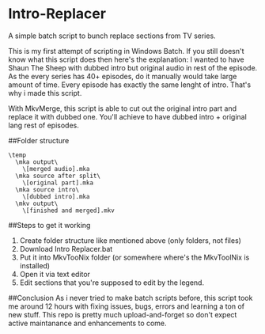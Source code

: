 # Intro-Replacer
A simple batch script to bunch replace sections from TV series.

This is my first attempt of scripting in Windows Batch.
If you still doesn't know what this script does then here's the explanation: I wanted to have Shaun The Sheep with dubbed intro but original audio in rest of the episode. As the every series has 40+ episodes, do it manually would take large amount of time. Every episode has exactly the same lenght of intro. That's why i made this script.

With MkvMerge, this script is able to cut out the original intro part and replace it with dubbed one. You'll achieve to have dubbed intro + original lang rest of episodes.

##Folder structure
```
\temp
  \mka output\
    \[merged audio].mka
  \mka source after split\
    \[original part].mka
  \mka source intro\
    \[dubbed intro].mka
  \mkv output\
    \[finished and merged].mkv
```

##Steps to get it working
1. Create folder structure like mentioned above (only folders, not files) 
2. Download Intro Replacer.bat
3. Put it into MkvTooNix folder (or somewhere where's the MkvToolNix is installed)
4. Open it via text editor
5. Edit sections that you're supposed to edit by the legend.

##Conclusion
As i never tried to make batch scripts before, this script took me around 12 hours with fixing issues, bugs, errors and learning a ton of new stuff.
This repo is pretty much upload-and-forget so don't expect active maintanance and enhancements to come.
